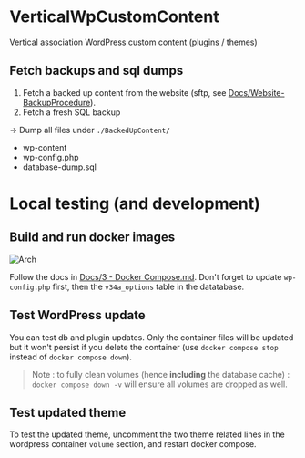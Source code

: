 # VerticalWpCustomContent
Vertical association WordPress custom content (plugins / themes)

## Fetch backups and sql dumps
1. Fetch a backed up content from the website (sftp, see [Docs/Website-BackupProcedure](Docs/1%20-%20WebsiteBackupProcedure.md)).
2. Fetch a fresh SQL backup

-> Dump all files under `./BackedUpContent/`

* wp-content
* wp-config.php
* database-dump.sql


# Local testing (and development)
## Build and run docker images
![Arch](Docs/Drawings/DockerComposeArch_annoté.png)

Follow the docs in [Docs/3 - Docker Compose.md](Docs/3%20-%20Docker%20Compose.md).
Don't forget to update `wp-config.php` first, then the `v34a_options` table in the datatabase.


## Test WordPress update
You can test db and plugin updates. Only the container files will be updated but it won't persist if you delete the container (use `docker compose stop` instead of `docker compose down`).
> Note : to fully clean volumes (hence **including** the database cache) : `docker compose down -v` will ensure all volumes are dropped as well.

## Test updated theme
To test the updated theme, uncomment the two theme related lines in the wordpress container `volume` section, and restart docker compose.


